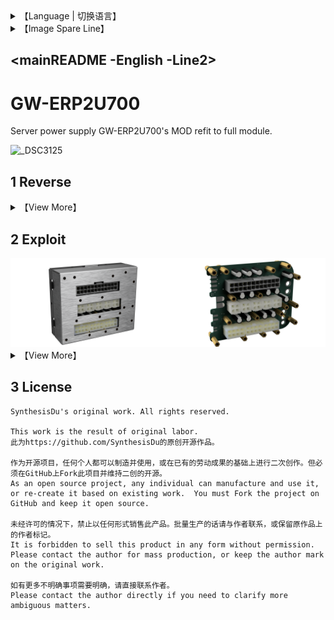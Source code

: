 <details>

 <summary>【Language | 切换语言】</summary>
<br>

**> English**

<a href='.\mainREADME -Chinese -Line1.md'>简体中文</a>

</details>

<details>

 <summary>【Image Spare Line】</summary>
<br>

<a href='..\README.md'>Line1</a>

**> Line2**

</details>

## <mainREADME -English -Line2>

# GW-ERP2U700

Server power supply GW-ERP2U700's MOD refit to full module.

![_DSC3125](.\DismantlingFigure\_DSC3125.JPG)

## 1 Reverse

<details>


 <summary>【View More】</summary>



</details>

## 2 Exploit

<div>
<img width="50%" src=".\Renderer\_2021-Sep-20_07-39-32AM-000_CustomizedView37736126345_png_alpha.png" /><img width="50%" src=".\Renderer\_2021-Sep-20_07-42-19AM-000_CustomizedView4419304241_png_alpha.png" />
</div>


<details>
<summary>【View More】</summary>



</details>

## 3 License

```
SynthesisDu's original work. All rights reserved.

This work is the result of original labor.
此为https://github.com/SynthesisDu的原创开源作品。

作为开源项目，任何个人都可以制造并使用，或在已有的劳动成果的基础上进行二次创作。但必须在GitHub上Fork此项目并维持二创的开源。
As an open source project, any individual can manufacture and use it, or re-create it based on existing work.  You must Fork the project on GitHub and keep it open source.  

未经许可的情况下，禁止以任何形式销售此产品。批量生产的话请与作者联系，或保留原作品上的作者标记。
It is forbidden to sell this product in any form without permission.  Please contact the author for mass production, or keep the author mark on the original work.  

如有更多不明确事项需要明确，请直接联系作者。
Please contact the author directly if you need to clarify more ambiguous matters.
```